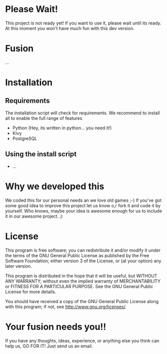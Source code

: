 Please Wait!
============
This project is not ready yet! If you want to use it, please wait until its ready. At this moment you won't have much fun with this dev version.

Fusion
============
...

Installation
============

Requirements
------------
The installation script will check for requirements. We recommend to install all to enable the full range of features
-	Python	(Hey, its written in python… you need it!)
-   Kivy
-	PostgreSQL

Using the install script
------------------------
-	...


Why we developed this
=====================
We coded this for our personal needs an we love old games ;-)
If you've got some good idea to improve this project let us know o,r fork it and code it by yourself. Who knows, maybe your idea is awesome enough for us to include it in our awesome project. ;)

License
=======
This program is free software; you can redistribute it and/or modify it under the terms of the GNU General Public License as published by the Free Software Foundation; either version 3 of the License, or (at your option) any later version.

This program is distributed in the hope that it will be useful, but WITHOUT ANY WARRANTY; without even the implied warranty of MERCHANTABILITY or FITNESS FOR A PARTICULAR PURPOSE. See the GNU General Public License for more details.

You should have received a copy of the GNU General Public License along with this program; if not, see <http://www.gnu.org/licenses/>.



Your fusion needs you!!
=======================
If you have any thoughts, ideas, experience, or anything else you think can help us, GO FOR IT!
Just send us an email.